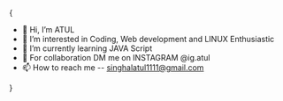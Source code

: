 

{
- 👋 Hi, I’m ATUL
- 👀 I’m interested in Coding, Web development and LINUX Enthusiastic
- 🌱 I’m currently learning JAVA Script
- 💞️ For collaboration DM me on INSTAGRAM @ig.atul
- 📫 How to reach me --   singhalatul1111@gmail.com

<!---
Im-atul/Im-atul is a ✨ special ✨ repository because its `README.md` (this file) appears on your GitHub profile.
You can click the Preview link to take a look at your changes.
--->
}
